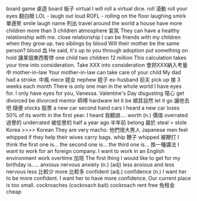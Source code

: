 board game 桌遊
board 板子
virtual
I will roll a virtual dice.
roll 滾動
roll your eyes 翻白眼
LOL - laugh out loud
ROFL - rolling on the floor laughing
smirk 單邊笑
smile
laugh
name 列出
travel around the world
a house
have more children
more than 3 children
atmosphere 氣氛
They can have a healthy relationship with me.
close relationship
I can be friends with my children when they grow up.
two siblings by blood
Will their mother be the same person?
blood 血
He said, it's up to you
through adoption
put something on hold 讓某個東西暫停
one child
two children
12 million
This calculation takes your time into consideration.
Take XXX into consideration 會把XXX納入考量中
mother-in-law
Your mother-in-law can take care of your child
My dad had a stroke. 中風
niece 姪女
nephew 姪子
ex-husband 前夫
pick up 接
3 weeks each  month
There is only one man in the whole world I have eyes for.
I only have eyes for you, Vanessa.
Valentine's Day
disgusting 噁心
get divorced
be divorced
mentor 師傅
hardware
let it be 順其自然
let it go 讓他去吧  隨便
stocks 股票
a new car
second hand cars
I heard a new car loses 50% of its worth in the first year.
I heard 我聽說....
worth (n.) 價值
overrated 過譽的
underrated 被低譽的
half a year ago 半年前
belong 屬於
steal > stole
Korea >>>> Korean
They are very macho. 他們很大男人
Japanese men feel whipped if they help their wives carry bags.
whip 鞭子
whipped 被鞭打
I think the first one is...
the second one is...
the third one is...
換一種講法
I want to work for an foreign company.
I want to work in an English environment
work overtime 加班
The first thing I would like to get for my birthday is.....
anxious 
nervous
anxiety (n.)
(adj)
less anxious and less nervous
less 比較少
more 比較多
confident (adj.)
confidence (n.)
I want her to be more confident.
I want her to have more confidence.
Our current place is too small.
cockroaches
(cockroach bait) cockroach
rent free 免租金
cheap 